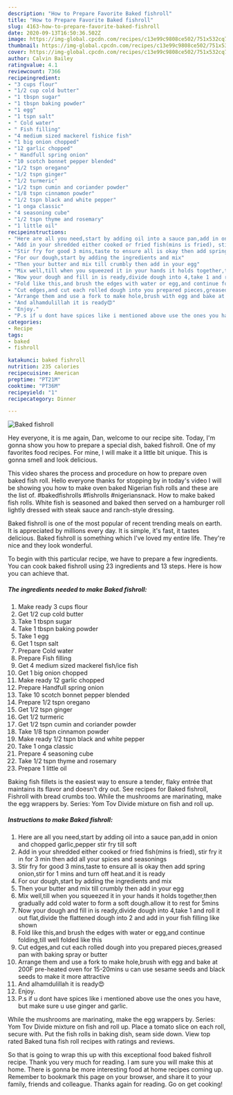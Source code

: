 ```yaml
---
description: "How to Prepare Favorite Baked fishroll"
title: "How to Prepare Favorite Baked fishroll"
slug: 4163-how-to-prepare-favorite-baked-fishroll
date: 2020-09-13T16:50:36.502Z
image: https://img-global.cpcdn.com/recipes/c13e99c9808ce502/751x532cq70/baked-fishroll-recipe-main-photo.jpg
thumbnail: https://img-global.cpcdn.com/recipes/c13e99c9808ce502/751x532cq70/baked-fishroll-recipe-main-photo.jpg
cover: https://img-global.cpcdn.com/recipes/c13e99c9808ce502/751x532cq70/baked-fishroll-recipe-main-photo.jpg
author: Calvin Bailey
ratingvalue: 4.1
reviewcount: 7366
recipeingredient:
- "3 cups flour"
- "1/2 cup cold butter"
- "1 tbspn sugar"
- "1 tbspn baking powder"
- "1 egg"
- "1 tspn salt"
- " Cold water"
- " Fish filling"
- "4 medium sized mackerel fishice fish"
- "1 big onion chopped"
- "12 garlic chopped"
- " Handfull spring onion"
- "10 scotch bonnet pepper blended"
- "1/2 tspn oregano"
- "1/2 tspn ginger"
- "1/2 turmeric"
- "1/2 tspn cumin and coriander powder"
- "1/8 tspn cinnamon powder"
- "1/2 tspn black and white pepper"
- "1 onga classic"
- "4 seasoning cube"
- "1/2 tspn thyme and rosemary"
- "1 little oil"
recipeinstructions:
- "Here are all you need,start by adding oil into a sauce pan,add in onion and chopped garlic,pepper stir fry till soft"
- "Add in your shredded either cooked or fried fish(mins is fried), stir fry it in for 3 min then add all your spices and seasonings"
- "Stir fry for good 3 mins,taste to ensure all is okay then add spring onion,stir for 1 mins and turn off heat.and it is ready"
- "For our dough,start by adding the ingredients and mix"
- "Then your butter and mix till crumbly then add in your egg"
- "Mix well,till when you squeezed it in your hands it holds together,then gradually add cold water to form a soft dough.allow it to rest for 5mins"
- "Now your dough and fill in is ready,divide dough into 4,take 1 and roll it out flat,divide the flattened dough into 2 and add in your fish filling like shown"
- "Fold like this,and brush the edges with water or egg,and continue folding,till well folded like this"
- "Cut edges,and cut each rolled dough into you prepared pieces,greased pan with baking spray or butter"
- "Arrange them and use a fork to make hole,brush with egg and bake at 200F pre-heated oven for 15-20mins u can use sesame seeds and black seeds to make it more attractive"
- "And alhamdulillah it is ready😍"
- "Enjoy."
- "P.s if u dont have spices like i mentioned above use the ones you have, but make sure u use ginger and garlic."
categories:
- Recipe
tags:
- baked
- fishroll

katakunci: baked fishroll 
nutrition: 235 calories
recipecuisine: American
preptime: "PT21M"
cooktime: "PT36M"
recipeyield: "1"
recipecategory: Dinner

---
```



![Baked fishroll](https://img-global.cpcdn.com/recipes/c13e99c9808ce502/751x532cq70/baked-fishroll-recipe-main-photo.jpg)

Hey everyone, it is me again, Dan, welcome to our recipe site. Today, I'm gonna show you how to prepare a special dish, baked fishroll. One of my favorites food recipes. For mine, I will make it a little bit unique. This is gonna smell and look delicious.

This video shares the process and procedure on how to prepare oven baked fish roll. Hello everyone thanks for stopping by in today&#39;s video I will be showing you how to make oven baked Nigerian fish rolls and these are the list of. #bakedfishrolls #fishrolls #nigeriansnack. How to make baked fish rolls. White fish is seasoned and baked then served on a hamburger roll lightly dressed with steak sauce and ranch-style dressing.

Baked fishroll is one of the most popular of recent trending meals on earth. It is appreciated by millions every day. It is simple, it's fast, it tastes delicious. Baked fishroll is something which I've loved my entire life. They're nice and they look wonderful.


To begin with this particular recipe, we have to prepare a few ingredients. You can cook baked fishroll using 23 ingredients and 13 steps. Here is how you can achieve that.

<!--inarticleads1-->

##### The ingredients needed to make Baked fishroll:

1. Make ready 3 cups flour
1. Get 1/2 cup cold butter
1. Take 1 tbspn sugar
1. Take 1 tbspn baking powder
1. Take 1 egg
1. Get 1 tspn salt
1. Prepare  Cold water
1. Prepare  Fish filling
1. Get 4 medium sized mackerel fish/ice fish
1. Get 1 big onion chopped
1. Make ready 12 garlic chopped
1. Prepare  Handfull spring onion
1. Take 10 scotch bonnet pepper blended
1. Prepare 1/2 tspn oregano
1. Get 1/2 tspn ginger
1. Get 1/2 turmeric
1. Get 1/2 tspn cumin and coriander powder
1. Take 1/8 tspn cinnamon powder
1. Make ready 1/2 tspn black and white pepper
1. Take 1 onga classic
1. Prepare 4 seasoning cube
1. Take 1/2 tspn thyme and rosemary
1. Prepare 1 little oil


Baking fish fillets is the easiest way to ensure a tender, flaky entrée that maintains its flavor and doesn&#39;t dry out. See recipes for Baked fishroll, Fishroll with bread crumbs too. While the mushrooms are marinating, make the egg wrappers by. Series: Yom Tov Divide mixture on fish and roll up. 

<!--inarticleads2-->

##### Instructions to make Baked fishroll:

1. Here are all you need,start by adding oil into a sauce pan,add in onion and chopped garlic,pepper stir fry till soft
1. Add in your shredded either cooked or fried fish(mins is fried), stir fry it in for 3 min then add all your spices and seasonings
1. Stir fry for good 3 mins,taste to ensure all is okay then add spring onion,stir for 1 mins and turn off heat.and it is ready
1. For our dough,start by adding the ingredients and mix
1. Then your butter and mix till crumbly then add in your egg
1. Mix well,till when you squeezed it in your hands it holds together,then gradually add cold water to form a soft dough.allow it to rest for 5mins
1. Now your dough and fill in is ready,divide dough into 4,take 1 and roll it out flat,divide the flattened dough into 2 and add in your fish filling like shown
1. Fold like this,and brush the edges with water or egg,and continue folding,till well folded like this
1. Cut edges,and cut each rolled dough into you prepared pieces,greased pan with baking spray or butter
1. Arrange them and use a fork to make hole,brush with egg and bake at 200F pre-heated oven for 15-20mins u can use sesame seeds and black seeds to make it more attractive
1. And alhamdulillah it is ready😍
1. Enjoy.
1. P.s if u dont have spices like i mentioned above use the ones you have, but make sure u use ginger and garlic.


While the mushrooms are marinating, make the egg wrappers by. Series: Yom Tov Divide mixture on fish and roll up. Place a tomato slice on each roll, secure with. Put the fish rolls in baking dish, seam side down. View top rated Baked tuna fish roll recipes with ratings and reviews. 

So that is going to wrap this up with this exceptional food baked fishroll recipe. Thank you very much for reading. I am sure you will make this at home. There is gonna be more interesting food at home recipes coming up. Remember to bookmark this page on your browser, and share it to your family, friends and colleague. Thanks again for reading. Go on get cooking!
